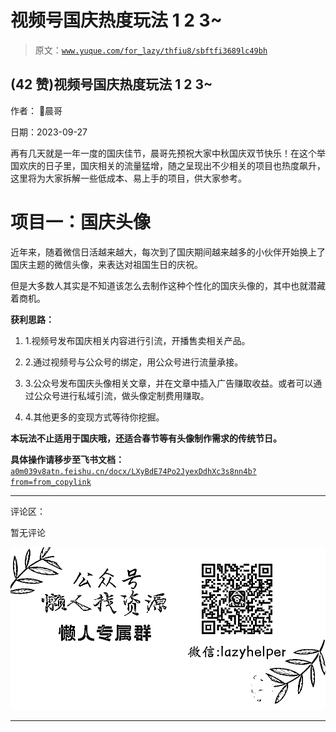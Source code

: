 # 视频号国庆热度玩法 1 2 3~

> 原文：[`www.yuque.com/for_lazy/thfiu8/sbftfi3689lc49bh`](https://www.yuque.com/for_lazy/thfiu8/sbftfi3689lc49bh)

## (42 赞)视频号国庆热度玩法 1 2 3~

作者： 🎏晨哥

日期：2023-09-27

再有几天就是一年一度的国庆佳节，晨哥先预祝大家中秋国庆双节快乐！在这个举国欢庆的日子里，国庆相关的流量猛增，随之呈现出不少相关的项目也热度飙升，这里将为大家拆解一些低成本、易上手的项目，供大家参考。

# 项目一：国庆头像

近年来，随着微信日活越来越大，每次到了国庆期间越来越多的小伙伴开始换上了国庆主题的微信头像，来表达对祖国生日的庆祝。

但是大多数人其实是不知道该怎么去制作这种个性化的国庆头像的，其中也就潜藏着商机。

**获利思路：**

1.  1.视频号发布国庆相关内容进行引流，开播售卖相关产品。

2.  2.通过视频号与公众号的绑定，用公众号进行流量承接。

3.  3.公众号发布国庆头像相关文章，并在文章中插入广告赚取收益。或者可以通过公众号进行私域引流，做头像定制费用赚取。

4.  4.其他更多的变现方式等待你挖掘。

**本玩法不止适用于国庆哦，还适合春节等有头像制作需求的传统节日。**

**具体操作请移步至飞书文档：**[`a0m039v8atn.feishu.cn/docx/LXyBdE74Po2JyexDdhXc3s8nn4b?from=from_copylink`](https://a0m039v8atn.feishu.cn/docx/LXyBdE74Po2JyexDdhXc3s8nn4b?from=from_copylink)

* * *

评论区：

暂无评论

![](img/1c37d505930596d12a88ab23e11aa07a.png)

* * *